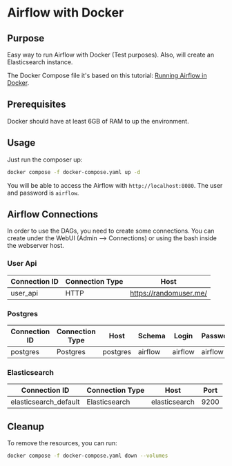 # Airflow with Docker

## Purpose

Easy way to run Airflow with Docker (Test purposes). Also, will create an Elasticsearch instance.

The Docker Compose file it's based on this tutorial: [Running Airflow in Docker](https://airflow.apache.org/docs/apache-airflow/stable/start/docker.html).

## Prerequisites

Docker should have at least 6GB of RAM to up the environment.

## Usage

Just run the composer up:

```bash
docker compose -f docker-compose.yaml up -d
```

You will be able to access the Airflow with `http://localhost:8080`. The user and password is `airflow`.

## Airflow Connections

In order to use the DAGs, you need to create some connections. You can create under the WebUI (Admin --> Connections) or using the bash inside the webserver host.

### User Api

| Connection ID | Connection Type | Host |
| ------------- | --------------- | ---- |
| user_api | HTTP | https://randomuser.me/ |

### Postgres

| Connection ID | Connection Type | Host | Schema | Login | Password | Port | Extras |
| ------------- | --------------- | ---- | ------ | ----- | -------- | ---- | ------ |
| postgres | Postgres | postgres | airflow | airflow | airflow | 5432 | `{"cursor":"realdictcursor"}`

### Elasticsearch

| Connection ID | Connection Type | Host | Port |
| ------------- | --------------- | ---- | ---- |
| elasticsearch_default | Elasticsearch | elasticsearch | 9200 |

## Cleanup

To remove the resources, you can run:

```bash
docker compose -f docker-compose.yaml down --volumes
```
